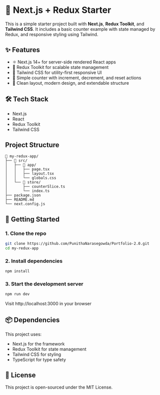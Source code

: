# 🚀 Next.js + Redux Starter

This is a simple starter project built with **Next.js**, **Redux Toolkit**, and **Tailwind CSS**. It includes a basic counter example with state managed by Redux, and responsive styling using Tailwind.

## ✨ Features

* ⚛️ Next.js 14+ for server-side rendered React apps
* 🧰 Redux Toolkit for scalable state management
* 💨 Tailwind CSS for utility-first responsive UI
* 🔁 Simple counter with increment, decrement, and reset actions
* 🌙 Clean layout, modern design, and extendable structure

## 🛠️ Tech Stack

* Next.js
* React
* Redux Toolkit
* Tailwind CSS

## Project Structure

```
📁 my-redux-app/
├── 📁 src/
│   ├── 📁 app/
│   │   ├── page.tsx
│   │   ├── layout.tsx
│   │   └── globals.css
│   └── 📁 store/
│       ├── counterSlice.ts
│       └── index.ts
├── package.json
├── README.md
└── next.config.js
```

## 🚀 Getting Started

### 1. Clone the repo
```bash
git clone https://github.com/PunithaNarasegowda/Portfolio-2.0.git
cd my-redux-app
```

### 2. Install dependencies
```bash
npm install
```

### 3. Start the development server
```bash
npm run dev
```

Visit http://localhost:3000 in your browser

## 📦 Dependencies

This project uses:
- Next.js for the framework
- Redux Toolkit for state management
- Tailwind CSS for styling
- TypeScript for type safety

## 🪪 License

This project is open-sourced under the MIT License.

